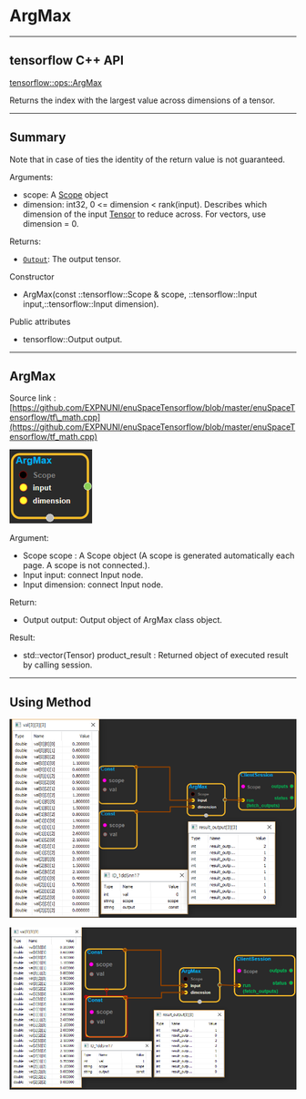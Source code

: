 # ArgMax

---

## tensorflow C++ API

[tensorflow::ops::ArgMax](https://www.tensorflow.org/api_docs/cc/class/tensorflow/ops/arg-max)

Returns the index with the largest value across dimensions of a tensor.

---

## Summary

Note that in case of ties the identity of the return value is not guaranteed.

Arguments:

* scope: A [Scope](https://www.tensorflow.org/api_docs/cc/class/tensorflow/scope.html#classtensorflow_1_1_scope) object
* dimension: int32, 0 &lt;= dimension &lt; rank\(input\). Describes which dimension of the input [Tensor](https://www.tensorflow.org/api_docs/cc/class/tensorflow/tensor.html#classtensorflow_1_1_tensor) to reduce across. For vectors, use dimension = 0.

Returns:

* [`Output`](https://www.tensorflow.org/api_docs/cc/class/tensorflow/output.html#classtensorflow_1_1_output): The output tensor.

Constructor

* ArgMax\(const ::tensorflow::Scope & scope, ::tensorflow::Input input,::tensorflow::Input dimension\).

Public attributes

* tensorflow::Output output.

---

## ArgMax

Source link : [https://github.com/EXPNUNI/enuSpaceTensorflow/blob/master/enuSpaceTensorflow/tf\_math.cpp](https://github.com/EXPNUNI/enuSpaceTensorflow/blob/master/enuSpaceTensorflow/tf_math.cpp)

![](/assets/math_ArgMax_Symbol.png)

Argument:

* Scope scope : A Scope object \(A scope is generated automatically each page. A scope is not connected.\).
* Input input: connect  Input node.
* Input dimension: connect  Input node.

Return:

* Output output: Output object of ArgMax class object.

Result:

* std::vector\(Tensor\) product\_result : Returned object of executed result by calling session.

---

## Using Method

![](/assets/math_ArgMax_Method.png)

![](/assets/math_ArgMax_Method2.png)

